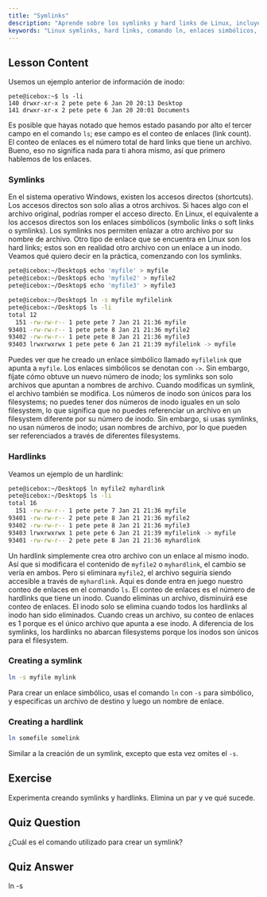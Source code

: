 ```yaml
---
title: "Symlinks"
description: "Aprende sobre los symlinks y hard links de Linux, incluyendo cómo crearlos y gestionarlos. Comprende sus diferencias y casos de uso con esta guía para principiantes."
keywords: "Linux symlinks, hard links, comando ln, enlaces simbólicos, sistema de archivos Linux, tutorial de Linux, Linux para principiantes"
---
```


## Lesson Content

Usemos un ejemplo anterior de información de inodo:

```plaintext
pete@icebox:~$ ls -li
140 drwxr-xr-x 2 pete pete 6 Jan 20 20:13 Desktop
141 drwxr-xr-x 2 pete pete 6 Jan 20 20:01 Documents
```

Es posible que hayas notado que hemos estado pasando por alto el tercer campo en el comando `ls`; ese campo es el conteo de enlaces (link count). El conteo de enlaces es el número total de hard links que tiene un archivo. Bueno, eso no significa nada para ti ahora mismo, así que primero hablemos de los enlaces.

### Symlinks

En el sistema operativo Windows, existen los accesos directos (shortcuts). Los accesos directos son solo alias a otros archivos. Si haces algo con el archivo original, podrías romper el acceso directo. En Linux, el equivalente a los accesos directos son los enlaces simbólicos (symbolic links o soft links o symlinks). Los symlinks nos permiten enlazar a otro archivo por su nombre de archivo. Otro tipo de enlace que se encuentra en Linux son los hard links; estos son en realidad otro archivo con un enlace a un inodo. Veamos qué quiero decir en la práctica, comenzando con los symlinks.

```bash
pete@icebox:~/Desktop$ echo 'myfile' > myfile
pete@icebox:~/Desktop$ echo 'myfile2' > myfile2
pete@icebox:~/Desktop$ echo 'myfile3' > myfile3

pete@icebox:~/Desktop$ ln -s myfile myfilelink
pete@icebox:~/Desktop$ ls -li
total 12
  151 -rw-rw-r-- 1 pete pete 7 Jan 21 21:36 myfile
93401 -rw-rw-r-- 1 pete pete 8 Jan 21 21:36 myfile2
93402 -rw-rw-r-- 1 pete pete 8 Jan 21 21:36 myfile3
93403 lrwxrwxrwx 1 pete pete 6 Jan 21 21:39 myfilelink -> myfile
```

Puedes ver que he creado un enlace simbólico llamado `myfilelink` que apunta a `myfile`. Los enlaces simbólicos se denotan con `->`. Sin embargo, fíjate cómo obtuve un nuevo número de inodo; los symlinks son solo archivos que apuntan a nombres de archivo. Cuando modificas un symlink, el archivo también se modifica. Los números de inodo son únicos para los filesystems; no puedes tener dos números de inodo iguales en un solo filesystem, lo que significa que no puedes referenciar un archivo en un filesystem diferente por su número de inodo. Sin embargo, si usas symlinks, no usan números de inodo; usan nombres de archivo, por lo que pueden ser referenciados a través de diferentes filesystems.

### Hardlinks

Veamos un ejemplo de un hardlink:

```bash
pete@icebox:~/Desktop$ ln myfile2 myhardlink
pete@icebox:~/Desktop$ ls -li
total 16
  151 -rw-rw-r-- 1 pete pete 7 Jan 21 21:36 myfile
93401 -rw-rw-r-- 2 pete pete 8 Jan 21 21:36 myfile2
93402 -rw-rw-r-- 1 pete pete 8 Jan 21 21:36 myfile3
93403 lrwxrwxrwx 1 pete pete 6 Jan 21 21:39 myfilelink -> myfile
93401 -rw-rw-r-- 2 pete pete 8 Jan 21 21:36 myhardlink
```

Un hardlink simplemente crea otro archivo con un enlace al mismo inodo. Así que si modificara el contenido de `myfile2` o `myhardlink`, el cambio se vería en ambos. Pero si eliminara `myfile2`, el archivo seguiría siendo accesible a través de `myhardlink`. Aquí es donde entra en juego nuestro conteo de enlaces en el comando `ls`. El conteo de enlaces es el número de hardlinks que tiene un inodo. Cuando eliminas un archivo, disminuirá ese conteo de enlaces. El inodo solo se elimina cuando todos los hardlinks al inodo han sido eliminados. Cuando creas un archivo, su conteo de enlaces es 1 porque es el único archivo que apunta a ese inodo. A diferencia de los symlinks, los hardlinks no abarcan filesystems porque los inodos son únicos para el filesystem.

### Creating a symlink

```bash
ln -s myfile mylink
```

Para crear un enlace simbólico, usas el comando `ln` con `-s` para simbólico, y especificas un archivo de destino y luego un nombre de enlace.

### Creating a hardlink

```bash
ln somefile somelink
```

Similar a la creación de un symlink, excepto que esta vez omites el `-s`.

## Exercise

Experimenta creando symlinks y hardlinks. Elimina un par y ve qué sucede.

## Quiz Question

¿Cuál es el comando utilizado para crear un symlink?

## Quiz Answer

ln -s
